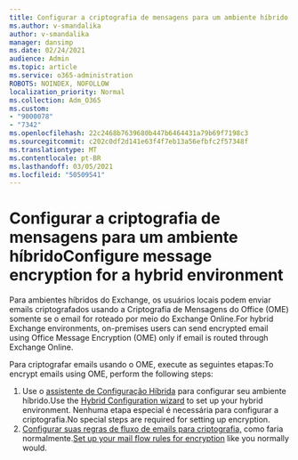 ```yaml
---
title: Configurar a criptografia de mensagens para um ambiente híbrido
ms.author: v-smandalika
author: v-smandalika
manager: dansimp
ms.date: 02/24/2021
audience: Admin
ms.topic: article
ms.service: o365-administration
ROBOTS: NOINDEX, NOFOLLOW
localization_priority: Normal
ms.collection: Adm_O365
ms.custom:
- "9000078"
- "7342"
ms.openlocfilehash: 22c2468b7639680b447b6464431a79b69f7198c3
ms.sourcegitcommit: c202c0df2d141e63f4f7eb13a56efbfc2f57348f
ms.translationtype: MT
ms.contentlocale: pt-BR
ms.lasthandoff: 03/05/2021
ms.locfileid: "50509541"
---
```

# <a name="configure-message-encryption-for-a-hybrid-environment"></a><span data-ttu-id="9c664-102">Configurar a criptografia de mensagens para um ambiente híbrido</span><span class="sxs-lookup"><span data-stu-id="9c664-102">Configure message encryption for a hybrid environment</span></span>

<span data-ttu-id="9c664-103">Para ambientes híbridos do Exchange, os usuários locais podem enviar emails criptografados usando a Criptografia de Mensagens do Office (OME) somente se o email for roteado por meio do Exchange Online.</span><span class="sxs-lookup"><span data-stu-id="9c664-103">For hybrid Exchange environments, on-premises users can send encrypted email using Office Message Encryption (OME) only if email is routed through Exchange Online.</span></span>

<span data-ttu-id="9c664-104">Para criptografar emails usando o OME, execute as seguintes etapas:</span><span class="sxs-lookup"><span data-stu-id="9c664-104">To encrypt emails using OME, perform the following steps:</span></span>

1. <span data-ttu-id="9c664-105">Use o [assistente de Configuração Híbrida](https://docs.microsoft.com/Exchange/hybrid-configuration-wizard) para configurar seu ambiente híbrido.</span><span class="sxs-lookup"><span data-stu-id="9c664-105">Use the [Hybrid Configuration wizard](https://docs.microsoft.com/Exchange/hybrid-configuration-wizard) to set up your hybrid environment.</span></span> <span data-ttu-id="9c664-106">Nenhuma etapa especial é necessária para configurar a criptografia.</span><span class="sxs-lookup"><span data-stu-id="9c664-106">No special steps are required for setting up encryption.</span></span>
2. <span data-ttu-id="9c664-107">[Configurar suas regras de fluxo de emails para criptografia,](https://docs.microsoft.com/microsoft-365/compliance/define-mail-flow-rules-to-encrypt-email) como faria normalmente.</span><span class="sxs-lookup"><span data-stu-id="9c664-107">[Set up your mail flow rules for encryption](https://docs.microsoft.com/microsoft-365/compliance/define-mail-flow-rules-to-encrypt-email) like you normally would.</span></span>


